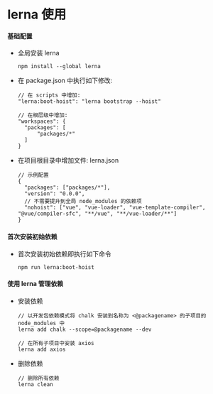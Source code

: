 # lerna 使用

#### 基础配置

- 全局安装 lerna

  ```
  npm install --global lerna
  ```
  
- 在 package.json 中执行如下修改:

  ```
  // 在 scripts 中增加:
  "lerna:boot-hoist": "lerna bootstrap --hoist"
  
  // 在根层级中增加:
  "workspaces": {
  	"packages": [
  		"packages/*"
  	]
  }
  ```

- 在项目根目录中增加文件: lerna.json

  ```
  // 示例配置
  {
  	"packages": ["packages/*"],
  	"version": "0.0.0",
  	// 不需要提升到全局 node_modules 的依赖项
  	"nohoist": ["vue", "vue-loader", "vue-template-compiler", "@vue/compiler-sfc", "**/vue", "**/vue-loader/**"]
  }
  ```

  

#### 首次安装初始依赖

- 首次安装初始依赖即执行如下命令

  ```
  npm run lerna:boot-hoist
  ```

  

#### 使用 lerna 管理依赖

- 安装依赖

  ```
  // 以开发包依赖模式将 chalk 安装到名称为 <@packagename> 的子项目的 node_modules 中
  lerna add chalk --scope=@packagename --dev
  
  // 在所有子项目中安装 axios
  lerna add axios
  ```

- 删除依赖

  ```
  // 删除所有依赖
  lerna clean
  ```

  
